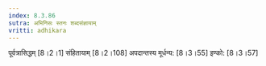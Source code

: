 ```yaml
---
index: 8.3.86
sutra: अभिनिसः स्तनः शब्दसंज्ञायाम्
vritti: adhikara
---
```


 पूर्वत्रासिद्धम् [8।2।1]  संहितायाम् [8।2।108]  अपदान्तस्य मूर्धन्य: [8।3।55]  इण्को: [8।3।57] 